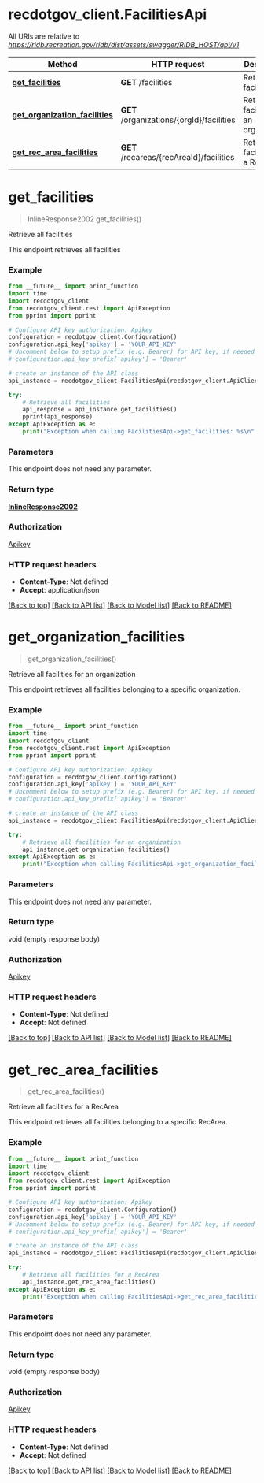# recdotgov_client.FacilitiesApi

All URIs are relative to *https://ridb.recreation.gov/ridb/dist/assets/swagger/RIDB_HOST/api/v1*

Method | HTTP request | Description
------------- | ------------- | -------------
[**get_facilities**](FacilitiesApi.md#get_facilities) | **GET** /facilities | Retrieve all facilities
[**get_organization_facilities**](FacilitiesApi.md#get_organization_facilities) | **GET** /organizations/{orgId}/facilities | Retrieve all facilities for an organization
[**get_rec_area_facilities**](FacilitiesApi.md#get_rec_area_facilities) | **GET** /recareas/{recAreaId}/facilities | Retrieve all facilities for a RecArea

# **get_facilities**
> InlineResponse2002 get_facilities()

Retrieve all facilities

This endpoint retrieves all facilities

### Example
```python
from __future__ import print_function
import time
import recdotgov_client
from recdotgov_client.rest import ApiException
from pprint import pprint

# Configure API key authorization: Apikey
configuration = recdotgov_client.Configuration()
configuration.api_key['apikey'] = 'YOUR_API_KEY'
# Uncomment below to setup prefix (e.g. Bearer) for API key, if needed
# configuration.api_key_prefix['apikey'] = 'Bearer'

# create an instance of the API class
api_instance = recdotgov_client.FacilitiesApi(recdotgov_client.ApiClient(configuration))

try:
    # Retrieve all facilities
    api_response = api_instance.get_facilities()
    pprint(api_response)
except ApiException as e:
    print("Exception when calling FacilitiesApi->get_facilities: %s\n" % e)
```

### Parameters
This endpoint does not need any parameter.

### Return type

[**InlineResponse2002**](InlineResponse2002.md)

### Authorization

[Apikey](../README.md#Apikey)

### HTTP request headers

 - **Content-Type**: Not defined
 - **Accept**: application/json

[[Back to top]](#) [[Back to API list]](../README.md#documentation-for-api-endpoints) [[Back to Model list]](../README.md#documentation-for-models) [[Back to README]](../README.md)

# **get_organization_facilities**
> get_organization_facilities()

Retrieve all facilities for an organization

This endpoint retrieves all facilities belonging to a specific organization.

### Example
```python
from __future__ import print_function
import time
import recdotgov_client
from recdotgov_client.rest import ApiException
from pprint import pprint

# Configure API key authorization: Apikey
configuration = recdotgov_client.Configuration()
configuration.api_key['apikey'] = 'YOUR_API_KEY'
# Uncomment below to setup prefix (e.g. Bearer) for API key, if needed
# configuration.api_key_prefix['apikey'] = 'Bearer'

# create an instance of the API class
api_instance = recdotgov_client.FacilitiesApi(recdotgov_client.ApiClient(configuration))

try:
    # Retrieve all facilities for an organization
    api_instance.get_organization_facilities()
except ApiException as e:
    print("Exception when calling FacilitiesApi->get_organization_facilities: %s\n" % e)
```

### Parameters
This endpoint does not need any parameter.

### Return type

void (empty response body)

### Authorization

[Apikey](../README.md#Apikey)

### HTTP request headers

 - **Content-Type**: Not defined
 - **Accept**: Not defined

[[Back to top]](#) [[Back to API list]](../README.md#documentation-for-api-endpoints) [[Back to Model list]](../README.md#documentation-for-models) [[Back to README]](../README.md)

# **get_rec_area_facilities**
> get_rec_area_facilities()

Retrieve all facilities for a RecArea

This endpoint retrieves all facilities belonging to a specific RecArea.

### Example
```python
from __future__ import print_function
import time
import recdotgov_client
from recdotgov_client.rest import ApiException
from pprint import pprint

# Configure API key authorization: Apikey
configuration = recdotgov_client.Configuration()
configuration.api_key['apikey'] = 'YOUR_API_KEY'
# Uncomment below to setup prefix (e.g. Bearer) for API key, if needed
# configuration.api_key_prefix['apikey'] = 'Bearer'

# create an instance of the API class
api_instance = recdotgov_client.FacilitiesApi(recdotgov_client.ApiClient(configuration))

try:
    # Retrieve all facilities for a RecArea
    api_instance.get_rec_area_facilities()
except ApiException as e:
    print("Exception when calling FacilitiesApi->get_rec_area_facilities: %s\n" % e)
```

### Parameters
This endpoint does not need any parameter.

### Return type

void (empty response body)

### Authorization

[Apikey](../README.md#Apikey)

### HTTP request headers

 - **Content-Type**: Not defined
 - **Accept**: Not defined

[[Back to top]](#) [[Back to API list]](../README.md#documentation-for-api-endpoints) [[Back to Model list]](../README.md#documentation-for-models) [[Back to README]](../README.md)

